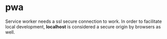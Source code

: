 # pwa

Service worker needs a ssl secure connection to work. In order to facilitate local development, **localhost** is considered a secure origin by browsers as well.
